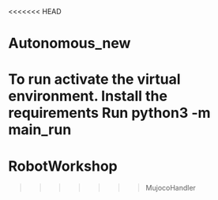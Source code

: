 <<<<<<< HEAD
# Autonomous_new

To run activate the virtual environment.
Install the requirements
Run python3 -m main_run
=======
# RobotWorkshop
>>>>>>> MujocoHandler
